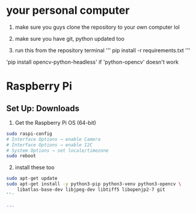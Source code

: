 # your personal computer
1. make sure you guys clone the repository to your own computer lol

2. make sure you have git, python updated too

3. run this from the repository terminal
'''
pip install -r requirements.txt
'''


'pip install opencv-python-headless' if 'python-opencv' doesn't work
# Raspberry Pi
## Set Up: Downloads

1. Get the Raspberry Pi OS (64-bit)

```bash
sudo raspi-config
# Interface Options → enable Camera
# Interface Options → enable I2C
# System Options → set locale/timezone
sudo reboot
```

2. install these too 

```bash
sudo apt-get update
sudo apt-get install -y python3-pip python3-venv python3-opencv \
    libatlas-base-dev libjpeg-dev libtiff5 libopenjp2-7 git
``'

---

